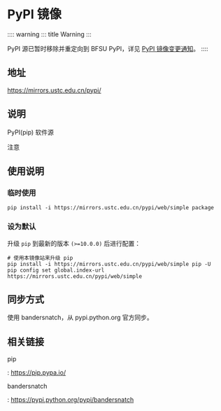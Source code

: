 # PyPI 镜像

:::: warning
::: title
Warning
:::

PyPI 源已暂时移除并重定向到 BFSU PyPI，详见 [PyPI
镜像变更通知](https://servers.ustclug.org/2019/01/pypi-%e9%95%9c%e5%83%8f%e5%8f%98%e6%9b%b4%e9%80%9a%e7%9f%a5/)。
::::

## 地址

<https://mirrors.ustc.edu.cn/pypi/>

## 说明

PyPI(pip) 软件源

注意

## 使用说明

### 临时使用

    pip install -i https://mirrors.ustc.edu.cn/pypi/web/simple package

### 设为默认

升级 `pip` 到最新的版本 `(>=10.0.0)` 后进行配置：

    # 使用本镜像站来升级 pip
    pip install -i https://mirrors.ustc.edu.cn/pypi/web/simple pip -U
    pip config set global.index-url https://mirrors.ustc.edu.cn/pypi/web/simple

## 同步方式

使用 bandersnatch，从 pypi.python.org 官方同步。

## 相关链接

pip

:   <https://pip.pypa.io/>

bandersnatch

:   <https://pypi.python.org/pypi/bandersnatch>
